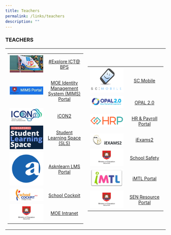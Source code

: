 ```yaml
---
title: Teachers
permalink: /links/teachers
description: ""
---
```

### TEACHERS

<table>
	<tr>
		<td width="50%">
<table>
	<tr>
		<td width="50%">
			<img src="/images/exploreICTBPS.jpg"/>
		</td>
		<td>
			<p align="center">
				<a href="https://bit.ly/3b5wEvy">
					#Explore ICT@ BPS
				</a>
			</p>
		</td>
	</tr>
	<tr>
		<td>
			<img src="/images/MIMS%20Portal.jpg"/>
		</td>
		<td>
			<p align="center">
				<a href="https://portal.mims.moe.gov.sg/">
					MOE Identity Management System (MIMS) Portal
				</a>
			</p>
		</td>
	</tr>
	<tr>
		<td>
			<img src="/images/icon2.png"/>
		</td>
		<td>
			<p align="center">
				<a href="https://icon.moe.edu.sg/">
					iCON2
				</a>
			</p>
		</td>
	</tr>
	<tr>
		<td>
			<img src="/images/sls.png"/>
		</td>
		<td>
			<p align="center">
				<a href="https://vle.learning.moe.edu.sg/login">
					Student Learning Space (SLS)
				</a>
			</p>
		</td>
	</tr>
	<tr>
		<td>
			<img src="/images/asknlearn.png"/>
		</td>
		<td>
			<p align="center">
				<a href="https://lms.asknlearn.com/BENDEMEER_PS/login.aspx">
					Asknlearn LMS Portal
				</a>
			</p>
		</td>
	</tr>
	<tr>
		<td>
			<img src="/images/schcockpit.jpg"/>
		</td>
		<td>
			<p align="center">
				<a href="https://schoolcockpit.moe.gov.sg/">
					School Cockpit
				</a>
			</p>
		</td>
	</tr>
	<tr>
		<td>
			<img src="/images/moe.jpg"/>
		</td>
		<td>
			<p align="center">
				<a href="https://intranet.moe.gov.sg/">
					MOE Intranet
				</a>
			</p>
		</td>
	</tr>
</table>
		</td>
<td>
<table>
	<tr>
		<td width="50%">
			<img src="/images/SCMobile.png"/>
		</td>
		<td>
			<p align="center">
				<a href="https://scmobile.moe.edu.sg/">
					SC Mobile
				</a>
			</p>
		</td>
	</tr>
	<tr>
		<td>
			<img src="/images/OPAL2.jpg"/>
		</td>
		<td>
			<p align="center">
				<a href="https://idm.opal2.moe.edu.sg/account/login?returnUrl=%2Fconnect%2Fauthorize%2Fcallback%3Fresponse_type%3Dcode%26client_id%3DOpal2WebApp%26state%3DSMziDIwYBw4DzfgTl5snLZH9hUXubj9htxPk2zPLVc0PS%26redirect_uri%3Dhttps%253A%252F%252Fwww.opal2.moe.edu.sg%252Fapp%252Findex.html%26scope%3Droles%2520profile%2520cxprofile%2520openid%2520cxDomainInternalApi%26code_challenge%3DJPowcvYbbJp4vZTsabT7c98ch-4JqnLUjWr1Ddq9my4%26code_challenge_method%3DS256%26nonce%3DSMziDIwYBw4DzfgTl5snLZH9hUXubj9htxPk2zPLVc0PS">
					OPAL 2.0
				</a>
			</p>
		</td>
	</tr>
	<tr>
		<td>
			<img src="/images/hrp%20logo.png"/>
		</td>
		<td>
			<p align="center">
				<a href="https://www.hrp.gov.sg/hrp/#/">
					HR & Payroll Portal
				</a>
			</p>
		</td>
	</tr>
	<tr>
		<td>
			<img src="/images/iExams2.png"/>
		</td>
		<td>
			<p align="center">
				<a href="https://iexams.seab.gov.sg/login">
					iExams2
				</a>
			</p>
		</td>
	</tr>
	<tr>
		<td>
			<img src="/images/moe.jpg"/>
		</td>
		<td>
			<p align="center">
				<a href="http://intranet.moe.gov.sg/schoolsafety/Pages/index.aspx">
					School Safety
				</a>
			</p>
		</td>
	</tr>
	<tr>
		<td>
			<img src="/images/iMTL%20Logo.jpg"/>
		</td>
		<td>
			<p align="center">
				<a href="https://imtl.moe.edu.sg/cos/o.x?c=/ca7_imtl/user&func=login">
					iMTL Portal
				</a>
			</p>
		</td>
	</tr>
	<tr>
		<td>			
			<img src="/images/moe.jpg"/>
		</td>
		<td>
			<p align="center">
				<a href=" http://intranet.moe.gov.sg/Send/Pages/SEN_Resource_portal.aspx">
					SEN Resource Portal
				</a>
			</p>
		</td>
	</tr>
</table>
		</td>
	</tr>
		</table>